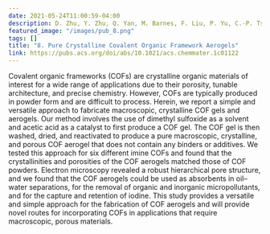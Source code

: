 ```yaml
---
date: 2021-05-24T11:00:59-04:00
description: D. Zhu, Y. Zhu, Q. Yan, M. Barnes, F. Liu, P. Yu, C.-P. Tseng, N. Tjahjono, P.-C. Huang, M. M. Rahman, E. Egap, P. M. Ajayan, R. Verduzco
featured_image: "/images/pub_8.png"
tags: []
title: "8. Pure Crystalline Covalent Organic Framework Aerogels"
link: https://pubs.acs.org/doi/abs/10.1021/acs.chemmater.1c01122
---
```


 Covalent organic frameworks (COFs) are crystalline organic materials of interest for a wide range of applications due to their porosity, tunable architecture, and precise chemistry. However, COFs are typically produced in powder form and are difficult to process. Herein, we report a simple and versatile approach to fabricate macroscopic, crystalline COF gels and aerogels. Our method involves the use of dimethyl sulfoxide as a solvent and acetic acid as a catalyst to first produce a COF gel. The COF gel is then washed, dried, and reactivated to produce a pure macroscopic, crystalline, and porous COF aerogel that does not contain any binders or additives. We tested this approach for six different imine COFs and found that the crystallinities and porosities of the COF aerogels matched those of COF powders. Electron microscopy revealed a robust hierarchical pore structure, and we found that the COF aerogels could be used as absorbents in oil–water separations, for the removal of organic and inorganic micropollutants, and for the capture and retention of iodine. This study provides a versatile and simple approach for the fabrication of COF aerogels and will provide novel routes for incorporating COFs in applications that require macroscopic, porous materials.

